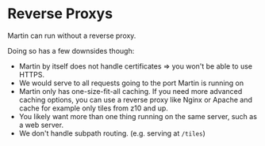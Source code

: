 # Reverse Proxys

Martin can run without a reverse proxy.

Doing so has a few downsides though:
- Martin by itself does not handle certificates => you won't be able to use HTTPS.
- We would serve to all requests going to the port Martin is running on
- Martin only has one-size-fit-all caching. If you need more advanced caching options, you can use a reverse proxy like Nginx or Apache and cache for example only tiles from z10 and up.
- You likely want more than one thing running on the same server, such as a web server.
- We don't handle subpath routing. (e.g. serving at `/tiles`)

